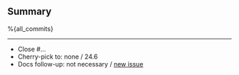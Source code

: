 ## Summary

%{all_commits}

<!--
Reminder:
- Ensure proposed changes are tested in CI
- Ensure docstrings and comments are up to date
- Update changelog if you want a mention in release notes
-->

---

- Close #...
- Cherry-pick to: none / 24.6
- Docs follow-up: not necessary / [new issue](https://git.picodata.io/picodata/picodata/docs/-/issues/new?issuable_template=followup)

<!--
- Follow-up for !...
- Depends on !...
- See also ...
-->
